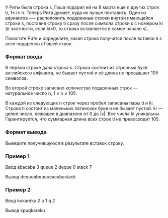 У Риты была строка s, Гоша подарил ей на 8 марта ещё n других строк ti, 1≤ i≤ n. Теперь Рита думает, куда их лучше поставить. Один из вариантов —– расположить подаренные строки внутри имеющейся строки s, поставив строку ti сразу после символа строки s с номером ki (в частности, если ki=0, то строка вставляется в самое начало s).

Помогите Рите и определите, какая строка получится после вставки в s всех подаренных Гошей строк.

### Формат ввода
В первой строке дана строка s. Строка состоит из строчных букв английского алфавита, не бывает пустой и её длина не превышает 105 символов.

Во второй строке записано количество подаренных строк — натуральное число n, 1 ≤ n ≤ 105.

В каждой из следующих n строк через пробел записаны пары ti и ki. Строка ti состоит из маленьких латинских букв и не бывает пустой. ki — целое число, лежащее в диапазоне от 0 до |s|. Все числа ki уникальны. Гарантируется, что суммарная длина всех строк ti не превосходит 105.

### Формат вывода
Выведите получившуюся в результате вставок строку.

### Пример 1
Ввод
abacaba
3
queue 2
deque 0
stack 7

Вывод
dequeabqueueacabastack

### Пример 2
Ввод
kukareku
2
p 1
q 2

Вывод
kpuqkareku